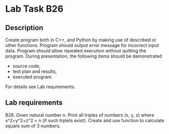 # Lab Task B26

## Description

Create program both in C++, and Python by making use of described or other functions. 
Program should output error message for incorrect input data. 
Program should allow repeated execution without quitting the program. 
During presentation, the following items should be demonstrated
 - source code,
 - test plan and results,
 - executed program.
 
For details see Lab requirements.

## Lab requirements 

B26. Given natural number n. 
Print all triples of numbers (x, y, z) where x^2+y^2+z^2 = n (if such trplets exist). Create and use function to calculate square sum of 3 numbers.
